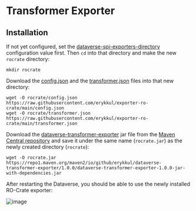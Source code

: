 # Transformer Exporter


## Installation

If not yet configured, set the [dataverse-spi-exporters-directory](https://guides.dataverse.org/en/latest/installation/config.html#dataverse-spi-exporters-directory) configuration value first. Then `cd` into that directory and make the new `rocrate` directory:

```shell
mkdir rocrate
```

Download the [config.json](/config.json) and the [transformer.json](/transformer.json) files into that new directory:

```shell
wget -O rocrate/config.json https://raw.githubusercontent.com/erykkul/exporter-ro-crate/main/config.json
wget -O rocrate/transformer.json https://raw.githubusercontent.com/erykkul/exporter-ro-crate/main/transformer.json
```

Download the [dataverse-transformer-exporter](https://github.com/ErykKul/dataverse-transformer-exporter/) jar file from the [Maven Central repository](https://central.sonatype.com/artifact/io.github.erykkul/dataverse-transformer-exporter/versions) and save it under the same name (`rocrate.jar`) as the newly created directory (`rocrate`):

```shell
wget -O rocrate.jar https://repo1.maven.org/maven2/io/github/erykkul/dataverse-transformer-exporter/1.0.0/dataverse-transformer-exporter-1.0.0-jar-with-dependencies.jar
```

After restarting the Dataverse, you should be able to use the newly installed RO-Crate exporter:

![image](https://github.com/ErykKul/exporter-ro-crate/assets/101262459/27203e12-5a38-45cb-bf7f-eaa76d5c432a)